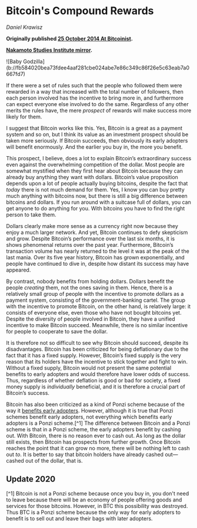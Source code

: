 # Bitcoin's Compound Rewards

_Daniel Krawisz_


**Originally published [25 October 2014 At Bitcoinist](https://bitcoinist.com/bitcoins-compound-rewards/).**

**[Nakamoto Studies Institute mirror](https://nakamotostudies.org/literature/bitcoins-compound-rewards/).**

<div class="my-4 text-center">![Baby Godzilla](b://fb584020bea73fdee4aaf281cbe024abe7e86c349c86f26e5c63eab7a0667fd7)</div>


If there were a set of rules such that the people who followed them were rewarded in a way that increased with the total number of followers, then each person involved has the incentive to bring more in, and furthermore can expect everyone else involved to do the same. Regardless of any other merits the rules have, the mere _prospect_ of rewards will make success more likely for them.

I suggest that Bitcoin works like this. Yes, Bitcoin is a great as a payment system and so on, but I think its value as an investment prospect should be taken more seriously. If Bitcoin succeeds, then obviously its early adopters will benefit enormously. And the earlier you buy in, the more you benefit.

This prospect, I believe, does a lot to explain Bitcoin’s extraordinary success even against the overwhelming competition of the dollar. Most people are somewhat mystified when they first hear about Bitcoin because they can already buy anything they want with dollars. Bitcoin’s value proposition depends upon a lot of people actually buying bitcoins, despite the fact that _today_ there is not much demand for them. Yes, I know you can buy pretty much anything with bitcoins now, but there is still a big difference between bitcoins and dollars. If you run around with a suitcase full of dollars, you can get anyone to do anything for you. With bitcoins you have to find the right person to take them.

Dollars clearly make more sense as a currency right now because they enjoy a much larger network. And yet, Bitcoin continues to defy skepticism and grow. Despite Bitcoin’s performance over the last six months, it is shows phenomenal returns over the past year. Furthermore, Bitcoin’s transaction volume has nearly returned to the level it was at the peak of the last mania. Over its five year history, Bitcoin has grown exponentially, and people have continued to dive in, despite how distant its success may have appeared.

By contrast, nobody benefits from holding dollars. Dollars benefit the people _creating_ them, not the ones saving in them. Hence, there is a relatively small group of people with the incentive to promote dollars as a payment system, consisting of the government-banking cartel. The group with the incentive to promote Bitcoin, on the other hand, is relatively large: it consists of everyone else, even those who have not bought bitcoins yet. Despite the diversity of people involved in Bitcoin, they have a unified incentive to make Bitcoin succeed. Meanwhile, there is no similar incentive for people to cooperate to save the dollar.

It is therefore not so difficult to see why Bitcoin should succeed, despite its disadvantages. Bitcoin has been criticized for being deflationary due to the fact that it has a fixed supply. However, Bitcoin’s fixed supply is the very reason that its holders have the incentive to stick together and fight to win. Without a fixed supply, Bitcoin would not present the same potential benefits to early adopters and would therefore have lower odds of success. Thus, regardless of whether deflation is good or bad for society, a fixed money supply is _individually_ beneficial, and it is therefore a crucial part of Bitcoin’s success.

Bitcoin has also been criticized as a kind of Ponzi scheme because of the way it [benefits early adopters](b://d7299f29c3879f652f0c1915cba05245ab8e800e06650156887bfed201de5e12). However, although it is true that Ponzi schemes benefit early adopters, not everything which benefits early adopters is a Ponzi scheme.[^1] The difference between Bitcoin and a Ponzi scheme is that in a Ponzi scheme, the early adopters benefit by cashing out. With Bitcoin, there is no reason ever to cash out. As long as the dollar still exists, then Bitcoin has prospects from further growth. Once Bitcoin reaches the point that it can grow no more, there will be nothing left to cash out _to_. It is better to say that bitcoin holders have already cashed out—cashed out of the dollar, that is.

## Update 2020

[^1] Bitcoin is not a Ponzi scheme because once you buy in, you don't need to leave because there will be an economy of people offering goods and services for those bitcoins. However, in BTC this possibility was destroyed. Thus BTC is a Ponzi scheme because the only way for early adopters to benefit is to sell out and leave their bags with later adopters. 
